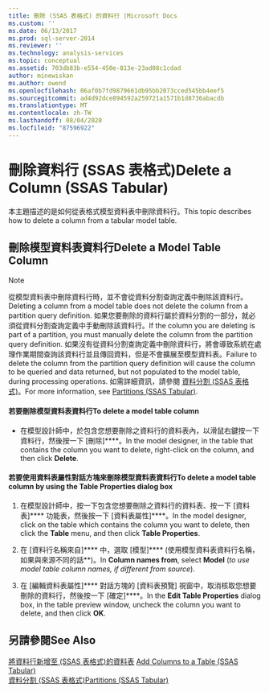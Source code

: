 ```yaml
---
title: 刪除 (SSAS 表格式) 的資料行 |Microsoft Docs
ms.custom: ''
ms.date: 06/13/2017
ms.prod: sql-server-2014
ms.reviewer: ''
ms.technology: analysis-services
ms.topic: conceptual
ms.assetid: 703db83b-e554-450e-813e-23ad08c1cdad
author: minewiskan
ms.author: owend
ms.openlocfilehash: 06af0b7fd9879661db95bb2073cced545bb4eef5
ms.sourcegitcommit: ad4d92dce894592a259721a1571b1d8736abacdb
ms.translationtype: MT
ms.contentlocale: zh-TW
ms.lasthandoff: 08/04/2020
ms.locfileid: "87596922"
---
```

# <a name="delete-a-column-ssas-tabular"></a><span data-ttu-id="7222e-102">刪除資料行 (SSAS 表格式)</span><span class="sxs-lookup"><span data-stu-id="7222e-102">Delete a Column (SSAS Tabular)</span></span>
  <span data-ttu-id="7222e-103">本主題描述的是如何從表格式模型資料表中刪除資料行。</span><span class="sxs-lookup"><span data-stu-id="7222e-103">This topic describes how to delete a column from a tabular model table.</span></span>  
  
## <a name="delete-a-model-table-column"></a><span data-ttu-id="7222e-104">刪除模型資料表資料行</span><span class="sxs-lookup"><span data-stu-id="7222e-104">Delete a Model Table Column</span></span>  
  
> [!NOTE]  
>  <span data-ttu-id="7222e-105">從模型資料表中刪除資料行時，並不會從資料分割查詢定義中刪除該資料行。</span><span class="sxs-lookup"><span data-stu-id="7222e-105">Deleting a column from a model table does not delete the column from a partition query definition.</span></span> <span data-ttu-id="7222e-106">如果您要刪除的資料行屬於資料分割的一部分，就必須從資料分割查詢定義中手動刪除該資料行。</span><span class="sxs-lookup"><span data-stu-id="7222e-106">If the column you are deleting is part of a partition, you must manually delete the column from the partition query definition.</span></span> <span data-ttu-id="7222e-107">如果沒有從資料分割查詢定義中刪除資料行，將會導致系統在處理作業期間查詢該資料行並且傳回資料，但是不會擴展至模型資料表。</span><span class="sxs-lookup"><span data-stu-id="7222e-107">Failure to delete the column from the partition query definition will cause the column to be queried and data returned, but not populated to the model table, during processing operations.</span></span> <span data-ttu-id="7222e-108">如需詳細資訊，請參閱 [資料分割 &#40;SSAS 表格式&#41;](partitions-ssas-tabular.md)。</span><span class="sxs-lookup"><span data-stu-id="7222e-108">For more information, see [Partitions &#40;SSAS Tabular&#41;](partitions-ssas-tabular.md).</span></span>  
  
#### <a name="to-delete-a-model-table-column"></a><span data-ttu-id="7222e-109">若要刪除模型資料表資料行</span><span class="sxs-lookup"><span data-stu-id="7222e-109">To delete a model table column</span></span>  
  
-   <span data-ttu-id="7222e-110">在模型設計師中，於包含您想要刪除之資料行的資料表內，以滑鼠右鍵按一下資料行，然後按一下 [刪除]\*\*\*\*。</span><span class="sxs-lookup"><span data-stu-id="7222e-110">In the model designer, in the table that contains the column you want to delete, right-click on the column, and then click **Delete**.</span></span>  
  
#### <a name="to-delete-a-model-table-column-by-using-the-table-properties-dialog-box"></a><span data-ttu-id="7222e-111">若要使用資料表屬性對話方塊來刪除模型資料表資料行</span><span class="sxs-lookup"><span data-stu-id="7222e-111">To delete a model table column by using the Table Properties dialog box</span></span>  
  
1.  <span data-ttu-id="7222e-112">在模型設計師中，按一下包含您想要刪除之資料行的資料表、按一下 [資料表]\*\*\*\* 功能表，然後按一下 [資料表屬性]\*\*\*\*。</span><span class="sxs-lookup"><span data-stu-id="7222e-112">In the model designer, click on the table which contains the column you want to delete, then click the **Table** menu, and then click  **Table Properties**.</span></span>  
  
2.  <span data-ttu-id="7222e-113">在 [資料行名稱來自]\*\*\*\* 中，選取 [模型]\*\*\*\* (使用模型資料表資料行名稱，如果與來源不同的話\*\*)。</span><span class="sxs-lookup"><span data-stu-id="7222e-113">In **Column names from**, select **Model** (*to use model table column names, if different from source*).</span></span>  
  
3.  <span data-ttu-id="7222e-114">在 [編輯資料表屬性]\*\*\*\* 對話方塊的 [資料表預覽] 視窗中，取消核取您想要刪除的資料行，然後按一下 [確定]\*\*\*\*。</span><span class="sxs-lookup"><span data-stu-id="7222e-114">In the **Edit Table Properties** dialog box, in the table preview window, uncheck the column you want to delete, and then click **OK**.</span></span>  
  
## <a name="see-also"></a><span data-ttu-id="7222e-115">另請參閱</span><span class="sxs-lookup"><span data-stu-id="7222e-115">See Also</span></span>  
 <span data-ttu-id="7222e-116">[將資料行新增至 &#40;SSAS 表格式&#41;的資料表](add-columns-to-a-table-ssas-tabular.md) </span><span class="sxs-lookup"><span data-stu-id="7222e-116">[Add Columns to a Table &#40;SSAS Tabular&#41;](add-columns-to-a-table-ssas-tabular.md) </span></span>  
 [<span data-ttu-id="7222e-117">資料分割 &#40;SSAS 表格式&#41;</span><span class="sxs-lookup"><span data-stu-id="7222e-117">Partitions &#40;SSAS Tabular&#41;</span></span>](partitions-ssas-tabular.md)  
  
  
